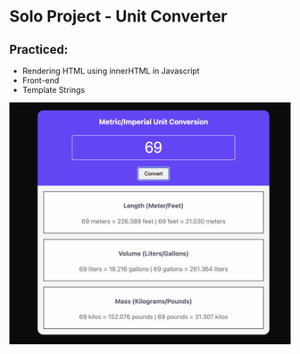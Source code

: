 # Solo Project - Unit Converter

## Practiced:
- Rendering HTML using innerHTML in Javascript
- Front-end
- Template Strings

![Website Look](unitconverter2.png)
